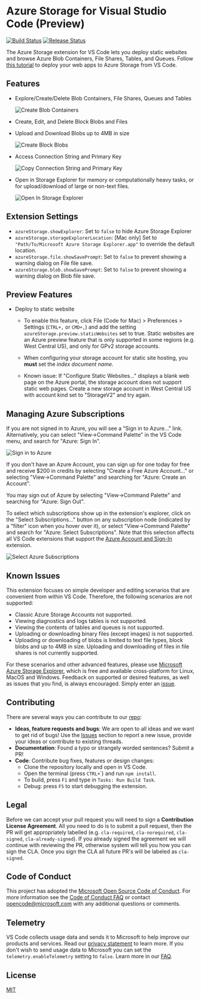# Azure Storage for Visual Studio Code (Preview)

[![Build Status](https://travis-ci.org/Microsoft/vscode-azurestorage.svg?branch=master)](https://travis-ci.org/Microsoft/vscode-azurestorage) [![Release Status](https://img.shields.io/github/tag/Microsoft/vscode-azurestorage.svg?label=prerelease&colorB=0E7FC0)](https://github.com/Microsoft/vscode-azurestorage/releases)

The Azure Storage extension for VS Code lets you deploy static websites and browse Azure Blob Containers, File Shares, Tables, and Queues. Follow [this tutorial](https://code.visualstudio.com/tutorials/static-website/getting-started) to deploy your web apps to Azure Storage from VS Code.

## Features

* Explore/Create/Delete Blob Containers, File Shares, Queues and Tables

  ![Create Blob Containers](resources/createBlobContainerScreenshot.png)

* Create, Edit, and Delete Block Blobs and Files

* Upload and Download Blobs up to 4MB in size

   ![Create Block Blobs](resources/blobContainerActionsScreenshot.png)

* Access Connection String and Primary Key

   ![Copy Connection String and Primary Key](resources/storageActionsScreenshot.png)

* Open in Storage Explorer for memory or computationally heavy tasks, or for upload/download of large or non-text files.

   ![Open In Storage Explorer](resources/openBlobContainerScreenshot.png)

## Extension Settings

* `azureStorage.showExplorer`: Set to `false` to hide Azure Storage Explorer
* `azureStorage.storageExplorerLocation`:  [Mac only] Set to `"Path/To/Microsoft Azure Storage Explorer.app"` to override the default location.
* `azureStorage.file.showSavePrompt`: Set to `false` to prevent showing a warning dialog on File file save.
* `azureStorage.blob.showSavePrompt`: Set to `false` to prevent showing a warning dialog on Blob file save.

## Preview Features

* Deploy to static website
  * To enable this feature, click File (Code for Mac) > Preferences > Settings (`CTRL+,` or `CMD+,`) and add the setting `azureStorage.preview.staticWebsites` set to true.
    Static websites are an Azure preview feature that is only supported in some regions (e.g. West Central US), and only for GPv2 storage accounts.

  * When configuring your storage account for static site hosting, you **must** set the *index document name*.

  * Known issue: If "Configure Static Websites..." displays a blank web page on the Azure portal, the storage account does not support static web pages.
    Create a new storage account in West Central US with account kind set to "StorageV2" and try again.

## Managing Azure Subscriptions

If you are not signed in to Azure, you will see a "Sign in to Azure..." link. Alternatively, you can select "View->Command Palette" in the VS Code menu, and search for "Azure: Sign In".

![Sign in to Azure](resources/SignIn.gif)

If you don't have an Azure Account, you can sign up for one today for free and receive $200 in credits by selecting "Create a Free Azure Account..." or selecting "View->Command Palette" and searching for "Azure: Create an Account".

You may sign out of Azure by selecting "View->Command Palette" and searching for "Azure: Sign Out".

To select which subscriptions show up in the extension's explorer, click on the "Select Subscriptions..." button on any subscription node (indicated by a "filter" icon when you hover over it), or select "View->Command Palette" and search for "Azure: Select Subscriptions". Note that this selection affects all VS Code extensions that support the [Azure Account and Sign-In](https://github.com/Microsoft/vscode-azure-account) extension.

![Select Azure Subscriptions](resources/SelectSubscriptions.gif)

## Known Issues

This extension focuses on simple developer and editing scenarios that are convenient from within VS Code.  Therefore, the following scenarios are not supported:

* Classic Azure Storage Accounts not supported.
* Viewing diagnostics and logs tables is not supported.
* Viewing the contents of tables and queues is not supported.
* Uploading or downloading binary files (except images) is not supported.
* Uploading or downloading of blobs is limited to text file types, block blobs and up to 4MB in size. Uploading and downloading of files in file shares is not currently supported.

For these scenarios and other advanced features, please use [Microsoft Azure Storage Explorer](https://storageexplorer.com), which is free and available cross-platform for Linux, MacOS and Windows.
Feedback on supported or desired features, as well as issues that you find, is always encouraged. Simply enter an [issue](https://github.com/Microsoft/vscode-azurestorage/issues).

## Contributing

There are several ways you can contribute to our [repo](https://github.com/Microsoft/vscode-azurestorage):

* **Ideas, feature requests and bugs**: We are open to all ideas and we want to get rid of bugs! Use the [Issues](https://github.com/Microsoft/vscode-azurestorage/issues) section to report a new issue, provide your ideas or contribute to existing threads.
* **Documentation**: Found a typo or strangely worded sentences? Submit a PR!
* **Code**: Contribute bug fixes, features or design changes:
  * Clone the repository locally and open in VS Code.
  * Open the terminal (press `CTRL+`\`) and run `npm install`.
  * To build, press `F1` and type in `Tasks: Run Build Task`.
  * Debug: press `F5` to start debugging the extension.

## Legal

Before we can accept your pull request you will need to sign a **Contribution License Agreement**. All you need to do is to submit a pull request, then the PR will get appropriately labelled (e.g. `cla-required`, `cla-norequired`, `cla-signed`, `cla-already-signed`). If you already signed the agreement we will continue with reviewing the PR, otherwise system will tell you how you can sign the CLA. Once you sign the CLA all future PR's will be labeled as `cla-signed`.

## Code of Conduct

This project has adopted the [Microsoft Open Source Code of Conduct](https://opensource.microsoft.com/codeofconduct/). For more information see the [Code of Conduct FAQ](https://opensource.microsoft.com/codeofconduct/faq/) or contact [opencode@microsoft.com](mailto:opencode@microsoft.com) with any additional questions or comments.

## Telemetry

VS Code collects usage data and sends it to Microsoft to help improve our products and services. Read our [privacy statement](https://go.microsoft.com/fwlink/?LinkID=528096&clcid=0x409) to learn more. If you don't wish to send usage data to Microsoft you can set the `telemetry.enableTelemetry` setting to `false`. Learn more in our [FAQ](https://code.visualstudio.com/docs/supporting/faq#_how-to-disable-telemetry-reporting).

## License

[MIT](LICENSE.md)
